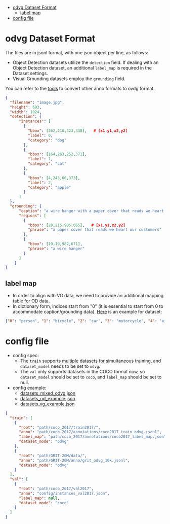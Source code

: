 
- [odvg Dataset Format](#odvg-dataset-format)
  - [label map](#label-map)
- [config file](#config-file)

# odvg Dataset Format

The files are in jsonl format, with one json object per line, as follows:
- Object Detection datasets utilize the ``detection`` field. If dealing with an Object Detection dataset, an additional ``label_map`` is required in the Dataset settings.
- Visual Grounding datasets employ the ``grounding`` field.  

You can refer to the [tools](./tools/) to convert other anno formats to ovdg format.
```json
{
  "filename": "image.jpg",
  "height": 693,
  "width": 1024,
  "detection": {
      "instances": [     
        {
          "bbox": [262,210,323,338],   # [x1,y1,x2,y2]
          "label": 0,
          "category": "dog"
        },
        {
          "bbox": [164,263,252,371],
          "label": 1,
          "category": "cat"
        },
        {
          "bbox": [4,243,66,373],
          "label": 2,
          "category": "apple"
        }
      ]
  },
  "grounding": { 
      "caption": "a wire hanger with a paper cover that reads we heart our customers", 
      "regions": [
        {
          "bbox": [20,215,985,665],   # [x1,y1,x2,y2]
          "phrase": "a paper cover that reads we heart our customers"
        },
        { 
          "bbox": [19,19,982,671],
          "phrase": "a wire hanger"
        }
      ]
    }
}
```

## label map

- In order to align with VG data, we need to provide an additional mapping table for OD data.
- In dictionary form, indices start from "0" (it is essential to start from 0 to accommodate caption/grounding data). [Here](./config/coco2017_label_map.json) is an example for dataset:

```json
{"0": "person", "1": "bicycle", "2": "car", "3": "motorcycle", "4": "airplane", "5": "bus", "6": "train", "7": "truck", "8": "boat", "9": "traffic light", "10": "fire hydrant", "11": "stop sign", "12": "parking meter", "13": "bench", "14": "bird", "15": "cat", "16": "dog", "17": "horse", "18": "sheep", "19": "cow", "20": "elephant", "21": "bear", "22": "zebra", "23": "giraffe", "24": "backpack", "25": "umbrella", "26": "handbag", "27": "tie", "28": "suitcase", "29": "frisbee", "30": "skis", "31": "snowboard", "32": "sports ball", "33": "kite", "34": "baseball bat", "35": "baseball glove", "36": "skateboard", "37": "surfboard", "38": "tennis racket", "39": "bottle", "40": "wine glass", "41": "cup", "42": "fork", "43": "knife", "44": "spoon", "45": "bowl", "46": "banana", "47": "apple", "48": "sandwich", "49": "orange", "50": "broccoli", "51": "carrot", "52": "hot dog", "53": "pizza", "54": "donut", "55": "cake", "56": "chair", "57": "couch", "58": "potted plant", "59": "bed", "60": "dining table", "61": "toilet", "62": "tv", "63": "laptop", "64": "mouse", "65": "remote", "66": "keyboard", "67": "cell phone", "68": "microwave", "69": "oven", "70": "toaster", "71": "sink", "72": "refrigerator", "73": "book", "74": "clock", "75": "vase", "76": "scissors", "77": "teddy bear", "78": "hair drier", "79": "toothbrush"}
```

# config file

- config spec:
  - The ``train`` supports multiple datasets for simultaneous training, and ``dataset_model`` needs to be set to ``odvg``. 
  - The ``val``  only supports datasets in the COCO format now, so ``dataset_model`` should be set to ``coco``, and ``label_map`` should be set to null.
- config example:
  - [datasets_mixed_odvg.json](config/datasets_mixed_odvg.json)
  - [datasets_od_example.json](config/datasets_od_example.json)
  - [datasets_vg_example.json](config/datasets_vg_example.json)

```json
{
  "train": [
    {
      "root": "path/coco_2017/train2017/",
      "anno": "path/coco_2017/annotations/coco2017_train_odvg.jsonl",
      "label_map": "path/coco_2017/annotations/coco2017_label_map.json",
      "dataset_mode": "odvg"
    }, 
    {
      "root": "path/GRIT-20M/data/",
      "anno": "path/GRIT-20M/anno/grit_odvg_10k.jsonl",
      "dataset_mode": "odvg"
    }
  ],
  "val": [
    {
      "root": "path/coco_2017/val2017",
      "anno": "config/instances_val2017.json",
      "label_map": null,
      "dataset_mode": "coco"
    }
  ]
}
```